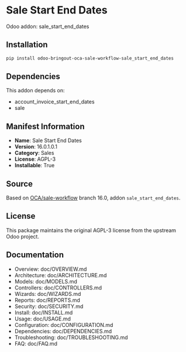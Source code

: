 # Sale Start End Dates

Odoo addon: sale_start_end_dates

## Installation

```bash
pip install odoo-bringout-oca-sale-workflow-sale_start_end_dates
```

## Dependencies

This addon depends on:
- account_invoice_start_end_dates
- sale

## Manifest Information

- **Name**: Sale Start End Dates
- **Version**: 16.0.1.0.1
- **Category**: Sales
- **License**: AGPL-3
- **Installable**: True

## Source

Based on [OCA/sale-workflow](https://github.com/OCA/sale-workflow) branch 16.0, addon `sale_start_end_dates`.

## License

This package maintains the original AGPL-3 license from the upstream Odoo project.

## Documentation

- Overview: doc/OVERVIEW.md
- Architecture: doc/ARCHITECTURE.md
- Models: doc/MODELS.md
- Controllers: doc/CONTROLLERS.md
- Wizards: doc/WIZARDS.md
- Reports: doc/REPORTS.md
- Security: doc/SECURITY.md
- Install: doc/INSTALL.md
- Usage: doc/USAGE.md
- Configuration: doc/CONFIGURATION.md
- Dependencies: doc/DEPENDENCIES.md
- Troubleshooting: doc/TROUBLESHOOTING.md
- FAQ: doc/FAQ.md
